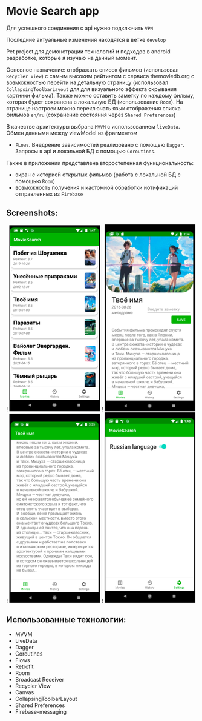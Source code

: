 Movie Search app
=================

Для успешного соединения с api нужно подключить `VPN` 

Последние актуальные изменения находятся в ветке `develop`

Pet project для демонстрации технологий и подходов в android разработке, которые я изучаю на данный момент.

Основное назначение: отображать список фильмов (использовал `Recycler View`) с самым высоким рейтингом с
сервиса themoviedb.org с возможностью перейти на детальную страницу (использовал `CollapsingToolbarLayout` для
для визуального эффекта скрывания картинки фильма). Также можно оставить заметку по каждому фильму, которая
будет сохранена в локальную БД (использование `Room`). На странице настроек можно переключать язык отображения
списка фильмов `en/ru` (сохранение состояния через `Shared Preferences`)

В качестве архитектуры выбрана `MVVM` с использованием `liveData`. Обмен данными между viewModel из фрагментом
- `FLows`. Внедрение зависимостей реализовано с помощью `Dagger`. Запросы к api и локальной БД с
помощью `Coroutines`.

Также в приложении представлена второстепенная функциональность:

- экран с историей открытых фильмов (работа с локальной БД c помощью `Room`)
- возможность получения и кастомной обработки нотификаций отправленных из `Firebase`

Screenshots:
----------

! <img src="screenshots/ru_list.png" width="240">
! <img src="screenshots/detail_fragment1.png" width="240">
! <img src="screenshots/detail_fragment2.png" width="240">
! <img src="screenshots/settings.png" width="240">

Использованные технологии:
--------------------------------

- MVVM
- LiveData
- Dagger
- Coroutines
- Flows
- Retrofit
- Room
- Broadcast Receiver
- Recycler View
- Canvas
- CollapsingToolbarLayout
- Shared Preferences
- Firebase-messaging
